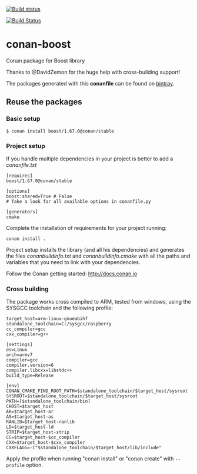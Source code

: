 [![Build status](https://ci.appveyor.com/api/projects/status/hlb8joewtth07nmb/branch/release/1.67.0?svg=true)](https://ci.appveyor.com/project/lasote/conan-boost/branch/release/1.67.0)

[![Build Status](https://travis-ci.org/lasote/conan-boost.svg?branch=release%2F1.67.0)](https://travis-ci.org/lasote/conan-boost)

# conan-boost

Conan package for Boost library

Thanks to @DavidZemon for the huge help with cross-building support!

The packages generated with this **conanfile** can be found on [bintray](https://bintray.com/conan-community).

## Reuse the packages

### Basic setup

    $ conan install boost/1.67.0@conan/stable

### Project setup

If you handle multiple dependencies in your project is better to add a *conanfile.txt*

    [requires]
    boost/1.67.0@conan/stable

    [options]
    boost:shared=True # False
    # Take a look for all available options in conanfile.py

    [generators]
    cmake

Complete the installation of requirements for your project running:</small></span>

    conan install .

Project setup installs the library (and all his dependencies) and generates the files *conanbuildinfo.txt* and *conanbuildinfo.cmake*
with all the paths and variables that you need to link with your dependencies.

Follow the Conan getting started: http://docs.conan.io


### Cross building

The package works cross compiled to ARM, tested from windows, using the SYSGCC toolchain and the following profile:

    target_host=arm-linux-gnueabihf
    standalone_toolchain=C:/sysgcc/raspberry
    cc_compiler=gcc
    cxx_compiler=g++

    [settings]
    os=Linux
    arch=armv7
    compiler=gcc
    compiler.version=6
    compiler.libcxx=libstdc++
    build_type=Release

    [env]
    CONAN_CMAKE_FIND_ROOT_PATH=$standalone_toolchain/$target_host/sysroot
    SYSROOT=$standalone_toolchain/$target_host/sysroot
    PATH=[$standalone_toolchain/bin]
    CHOST=$target_host
    AR=$target_host-ar
    AS=$target_host-as
    RANLIB=$target_host-ranlib
    LD=$target_host-ld
    STRIP=$target_host-strip
    CC=$target_host-$cc_compiler
    CXX=$target_host-$cxx_compiler
    CXXFLAGS=-I"$standalone_toolchain/$target_host/lib/include"


Apply the profile when running "conan install" or "conan create" with ``--profile`` option.
